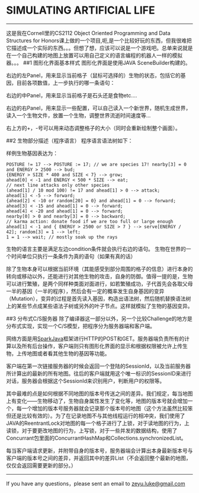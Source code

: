# SIMULATING ARTIFICIAL LIFE



------

这是我在Cornell里的CS2112 Object Oriented Programming and Data Structures for Honors课上做的一个项目,呃,是一个比较好玩的东西，但我很难把它描述成一个实际的东西。。。但想了想，应该可以说是一个游戏吧。总单来说就是在一个自己构建的地图上放置可以用自己定义的语言编程的机器人一样的模拟器。。。
##1 图形化界面基本样式
图形化界面是使用JAVA SceneBuilder构建的。

右边的左Panel，用来显示当前格子（鼠标可选择的）生物的状态，包括它的基因，目前各项数值，上一步执行的哪一条语句：

右边的中Panel，用来显示当前格子是石头还是食物etc....

右边的右Panel，用来显示一些配置，可以自己读入一个新世界，随机生成世界，读入一个生物文件，放置一个生物，调整世界流逝时间速度等...

右上方的+，-号可以用来动态调整格子的大小（同时会重新绘制整个画面）。

##2 生物部分描述（程序语言）
程序语言语法树如下：






样例生物基因表达为：
```
POSTURE != 17 --> POSTURE := 17; // we are species 17! nearby[3] = 0 and ENERGY > 2500 --> bud;
{ENERGY > SIZE * 400 and SIZE < 7} --> grow;
ahead[0] < -1 and ENERGY < 500 * SIZE --> eat;
// next line attacks only other species
(ahead[1] / 10 mod 100) != 17 and ahead[1] > 0 --> attack;
ahead[1] < -5 --> forward;
{ahead[2] < -10 or random[20] = 0} and ahead[1] = 0 --> forward;
ahead[3] < -15 and ahead[1] = 0 --> forward;
ahead[4] < -20 and ahead[1] = 0 --> forward;
nearby[0] > 0 and nearby[3] = 0 --> backward;
// karma action: donate food if we are too full or large enough ahead[1] < -1 and { ENERGY > 2500 or SIZE > 7 } --> serve[ENERGY / 42]; random[3] = 1 --> left;
1 = 1 --> wait; // mostly soak up the rays
```



生物的语言主要是满足左边condition条件就会执行右边的语句。
生物在世界的一个时间单位只执行一条条件为真的语句（如果有真的话）


除了生物本身可以根据当前环境（其能感受到部分周围的格子的信息）进行本身的转向或移动以外，还能进行对其他生物的攻击，自身的防御。值得一提的是，生物可以进行繁殖，是两个同样种类面对面进行，如若繁殖成功，子代首先会各取父母一半的基因（一半的程序），然后会有一定的概率发生自身基因的变异（Mutation），变异的过程是首先读入基因，构造出语法树，然后随机替换语法树上的某些节点成某些语法子树或另外的叶子节点。这样就模拟了生物的基因变异。


##3 分布式C/S服务器
除了编译器这一部分以外，另一个比较Challenge的地方是分布式实现，实现一个C/S模型，把程序分为服务器端和客户端。

网络方面是用[SparkJava](http://sparkjava.com/"SparkJava")框架进行HTTP的POST和GET。服务器端负责所有的计算以及所有后台操作，客户端则只有图形化界面的显示和根据权限被允许上传生物，上传地图或者看其他生物的基因等功能。

客户端在第一次链接服务器的时候会返回一个登陆的SessionId，以及当前服务器所计算出的最新的所有地图。往后的客户端就用这个唯一标识的SessionID来进行对话，服务器会根据这个SessionId来识别用户，判断用户的权限等。

其中最难的点是如何根据不同地图的版本号传送之间的差异。我们规定，每当地图上有变化——生物移动了，生物自身属性发生了变化等，地图的版本号就会增加一个，每一个增加的版本号服务器就会记录那个版本号的地图（这个方法虽然比较笨但还是比较有效的）。为了在记录地图不与其他线程运行的相冲突，我们使用了JAVA的ReentrantLock对地图的每一个格子进行了上锁，对于读地图的行为，上读锁，对于要更改地图的行为，上写锁，对于一些并发的数据结构，使用了Concurrant包里面的ConcurrantHashMap和Collections.synchronizedList。

每当客户端请求更新，并附带自身的版本号，服务器端会计算出本身最新版本号与客户端的版本号之间的差异，并返回其中的差异List（不会返回整个最新的地图，仅仅会返回需要更新的部分。）


------

If you have any questions，please sent an email to zeyu.luke@gmail.com